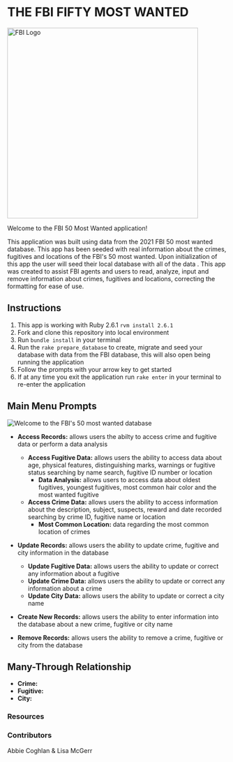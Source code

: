 # **THE FBI FIFTY MOST WANTED**

<img width="437" alt="FBI Logo" src="https://user-images.githubusercontent.com/73184313/104023303-10d8a380-5187-11eb-85cb-b19eb2dd6343.png">

Welcome to the FBI 50 Most Wanted application! 

This application was built using data from the 2021 FBI 50 most wanted database. This app has been seeded with real information about the crimes, fugitives and locations of the FBI's 50 most wanted.  Upon initialization of this app the user will seed their local database with all of the data . This app was created to assist FBI agents and users to read, analyze, input and remove information about crimes, fugitives and locations, correcting the formatting for ease of use.    


<!-- This application will allow the FBI to store, track, alter, and analyze the 50 most wanted criminals and their crimes.This is seeded with data from the FBI's 50 Most Wanted database. application allows FBI agents to read, analyze, input and remove details about crimes, fugitives and locations. All data has been taken from the FBI's public database and has been restructured for a better user story -->

## **Instructions**

1. This app is working with Ruby 2.6.1 ``` rvm install 2.6.1 ```
2. Fork and clone this repository into local environment
3. Run ``` bundle install ``` in your terminal 
4. Run the ``` rake prepare_database ``` to create, migrate and seed your database with data from the FBI database, this will also open being running the application
5. Follow the prompts with your arrow key to get started 
6. If at any time you exit the application run ``` rake enter ``` in your terminal to re-enter the application



## **Main Menu Prompts**

![Welcome to the FBI's 50 most wanted database](https://user-images.githubusercontent.com/73184313/104022455-ecc89280-5185-11eb-8483-c73971045781.jpg)

- **Access Records:** allows users the abilty to access crime and fugitive data or perform a data analysis
   
    - **Access Fugitive Data:** allows users the ability to access data about age, physical features, distinguishing marks, warnings or fugitive status searching by name search, fugitive ID number or location
        - **Data Analysis:** allows users to access data about oldest fugitives, youngest fugitives, most common hair color and the most wanted fugitive
    - **Access Crime Data:** allows users the ability to access information about the description, subject, suspects, reward and date recorded searching by crime ID, fugitive name or location
        - **Most Common Location:** data regarding the most common location of crimes

- **Update Records:** allows users the ability to update crime, fugitive and city information in the database
    - **Update Fugitive Data:** allows users the ability to update or correct any information about a fugitive
    - **Update Crime Data:** allows users the ability to update or correct any information about a crime
    - **Update City Data:** allows users the ability to update or correct a city name

- **Create New Records:** allows users the ability to enter information into the database about a new crime, fugitive or city name 

- **Remove Records:** allows users the ability to remove a crime, fugitive or city from the database


## **Many-Through Relationship**

- **Crime:**
- **Fugitive:**
- **City:**


<!-- To do
- the premise of the project is create an FBI database moving forward
- create photo file with screenshots from applicaion
- go into detail about methods and 
- database is seeded with data from 

 ‘rake prepare_database’ will create, migrate, seed, and start the app

‘rake enter’ will let them enter the app again if they exit

FBI data to seed data
FBI agent - user stories -->

### Resources


### Contributors
Abbie Coghlan & Lisa McGerr
